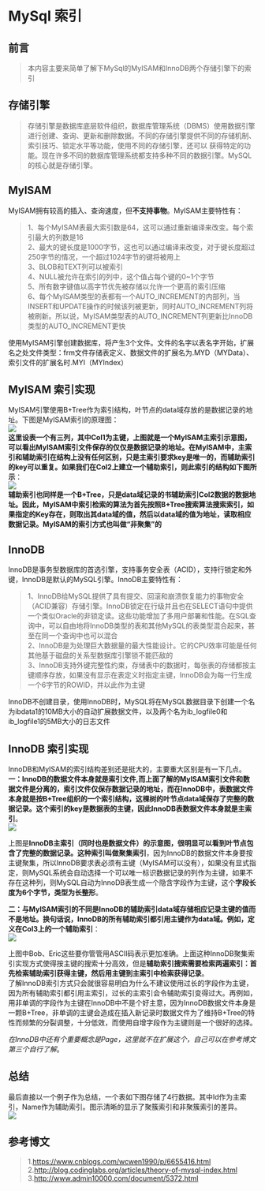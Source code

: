 # MySql 索引
## 前言
>本内容主要来简单了解下MySql的MyISAM和InnoDB两个存储引擎下的索引

## 存储引擎
>存储引擎是数据库底层软件组织，数据库管理系统（DBMS）使用数据引擎进行创建、查询、更新和删除数据。不同的存储引擎提供不同的存储机制、索引技巧、锁定水平等功能，使用不同的存储引擎，还可以 获得特定的功能。现在许多不同的数据库管理系统都支持多种不同的数据引擎。MySQL的核心就是存储引擎。

## MyISAM
MyISAM拥有较高的插入、查询速度，但**不支持事物**。MyISAM主要特性有：
>1、每个MyISAM表最大索引数是64，这可以通过重新编译来改变。每个索引最大的列数是16  
>2、最大的键长度是1000字节，这也可以通过编译来改变，对于键长度超过250字节的情况，一个超过1024字节的键将被用上  
>3、BLOB和TEXT列可以被索引  
>4、NULL被允许在索引的列中，这个值占每个键的0~1个字节  
>5、所有数字键值以高字节优先被存储以允许一个更高的索引压缩  
>6、每个MyISAM类型的表都有一个AUTO_INCREMENT的内部列，当INSERT和UPDATE操作的时候该列被更新，同时AUTO_INCREMENT列将被刷新。所以说，MyISAM类型表的AUTO_INCREMENT列更新比InnoDB类型的AUTO_INCREMENT更快


使用MyISAM引擎创建数据库，将产生3个文件。文件的名字以表名字开始，扩展名之处文件类型：frm文件存储表定义、数据文件的扩展名为.MYD（MYData）、索引文件的扩展名时.MYI（MYIndex）

## MyISAM 索引实现
MyISAM引擎使用B+Tree作为索引结构，叶节点的data域存放的是数据记录的地址。下图是MyISAM索引的原理图：  
![](1.png)  
**这里设表一个有三列，其中Col1为主键，上图就是一个MyISAM主索引示意图，可以看出MyISAM索引文件保存的仅仅是数据记录的地址。在MyISAM中，主索引和辅助索引在结构上没有任何区别，只是主索引要求key是唯一的，而辅助索引的key可以重复。如果我们在Col2上建立一个辅助索引，则此索引的结构如下图所示**：    
![](2.png)  
**辅助索引也同样是一个B+Tree，只是data域记录的书辅助索引Col2数据的数据地址。因此，MyISAM中索引检索的算法为首先按照B+Tree搜索算法搜索索引，如果指定的Key存在，则取出其data域的值，然后以data域的值为地址，读取相应数据记录。MyISAM的索引方式也叫做“非聚集”的**  

## InnoDB
InnoDB是事务型数据库的首选引擎，支持事务安全表（ACID），支持行锁定和外键，InnoDB是默认的MySQL引擎。InnoDB主要特性有：
>1、InnoDB给MySQL提供了具有提交、回滚和崩溃恢复能力的事物安全（ACID兼容）存储引擎。InnoDB锁定在行级并且也在SELECT语句中提供一个类似Oracle的非锁定读。这些功能增加了多用户部署和性能。在SQL查询中，可以自由地将InnoDB类型的表和其他MySQL的表类型混合起来，甚至在同一个查询中也可以混合  
>2、InnoDB是为处理巨大数据量的最大性能设计。它的CPU效率可能是任何其他基于磁盘的关系型数据库引擎锁不能匹敌的  
>3、InnoDB支持外键完整性约束，存储表中的数据时，每张表的存储都按主键顺序存放，如果没有显示在表定义时指定主键，InnoDB会为每一行生成一个6字节的ROWID，并以此作为主键  


InnoDB不创建目录，使用InnoDB时，MySQL将在MySQL数据目录下创建一个名为ibdata1的10MB大小的自动扩展数据文件，以及两个名为ib_logfile0和ib_logfile1的5MB大小的日志文件

## InnoDB 索引实现
InnoDB和MyISAM的索引结构差别还是挺大的，主要重大区别是有一下几点。  
**一：InnoDB的数据文件本身就是索引文件,而上面了解的MyISAM索引文件和数据文件是分离的，索引文件仅保存数据记录的地址，而在InnoDB中，表数据文件本身就是按B+Tree组织的一个索引结构，这棵树的叶节点data域保存了完整的数据记录。这个索引的key是数据表的主键，因此InnoDB表数据文件本身就是主索引**。  
![](3.png)  

上图是**InnoDB主索引（同时也是数据文件）**的示意图，很明显可以看到叶节点包含了完整的数据记录。这种索引叫做**聚集索引**，因为InnoDB的数据文件本身要按主键聚集，所以InnoDB要求表必须有主键（MyISAM可以没有），如果没有显式指定，则MySQL系统会自动选择一个可以唯一标识数据记录的列作为主键，如果不存在这种列，则MySQL自动为InnoDB表生成一个隐含字段作为主键，这个**字段长度为6个字节，类型为长整形**。  

**二：与MyISAM索引的不同是InnoDB的辅助索引data域存储相应记录主键的值而不是地址。换句话说，InnoDB的所有辅助索引都引用主键作为data域。例如，定义在Col3上的一个辅助索引**：   
![](4.png)  

上图中Bob、Eric这些要你管管用ASCII码表示更加准确。上面这种InnoDB聚集索引实现方式使得按主键的搜索十分高效，但是**辅助索引搜索需要检索两遍索引：首先检索辅助索引获得主键，然后用主键到主索引中检索获得记录**。  
了解InnoDB索引方式只会就很容易明白为什么不建议使用过长的字段作为主键，因为所有辅助索引都引用主索引，过长的主索引会令辅助索引变得过大。再例如，用非单调的字段作为主键在InnoDB中不是个好主意，因为InnoDB数据文件本身是一颗B+Tree，非单调的主键会造成在插入新记录时数据文件为了维持B+Tree的特性而频繁的分裂调整，十分低效，而使用自增字段作为主键则是一个很好的选择。

*在InnoDB中还有个重要概念是Page，这里就不在扩展这个，自己可以在参考博文第三个自行了解*。

## 总结
最后直接以一个例子作为总结，一个表如下图存储了4行数据。其中Id作为主索引，Name作为辅助索引。图示清晰的显示了聚簇索引和非聚簇索引的差异。  
![](5.png)  

## 参考博文
>1.https://www.cnblogs.com/wcwen1990/p/6655416.html  
>2.http://blog.codinglabs.org/articles/theory-of-mysql-index.html  
>3.http://www.admin10000.com/document/5372.html






